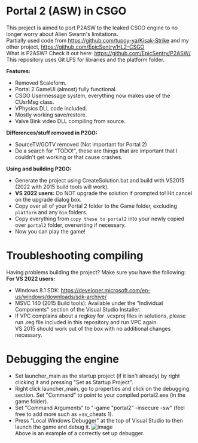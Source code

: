 # Portal 2 (ASW) in CSGO

This project is aimed to port P2ASW to the leaked CSGO engine to no longer worry about Alien Swarm's limitations.<br>
Partially used code from https://github.com/tupoy-ya/Kisak-Strike and my other project, https://github.com/EpicSentry/HL2-CSGO<br>
What is P2ASW? Check it out here: https://github.com/EpicSentry/P2ASW/<br>
This repository uses Git LFS for libraries and the platform folder.<br>

**Features:**
- Removed Scaleform.
- Portal 2 GameUI (almost) fully functional.
- CSGO Usermessage system, everything now makes use of the CUsrMsg class.
- VPhysics DLL code included.
- Mostly working save/restore.
- Valve Bink video DLL compiling from source.

**Differences/stuff removed in P2GO:**<br>
- SourceTV/GOTV removed (Not important for Portal 2)<br>
- Do a search for "TODO!", these are things that are important that I couldn't get working or that cause crashes.

**Using and building P2GO:**
- Generate the project using CreateSolution.bat and build with VS2015 (2022 with 2015 build tools will work).<br>
- **VS 2022 users:** Do NOT upgrade the solution if prompted to! Hit cancel on the upgrade dialog box.<br>
- Copy over all of your Portal 2 folder to the Game folder, excluding `platform` and any `bin` folders.<br>
- Copy everything from `copy these to portal2` into your newly copied over `portal2` folder, overwriting if necessary.<br>
- Now you can play the game!<br>

# Troubleshooting compiling
Having problems building the project? Make sure you have the following:<br>
**For VS 2022 users:**
- Windows 8.1 SDK: https://developer.microsoft.com/en-us/windows/downloads/sdk-archive/<br>
- MSVC 140 (2015 Build tools): Available under the "Individual Components" section of the Visual Studio Installer.<br>
- If VPC complains about a regkey for .vcxproj files in solutions, please run .reg file included in this repository and run VPC again.<br>
VS 2015 should work out of the box with no additional changes necessary.<br>

# Debugging the engine
- Set launcher_main as the startup project (if it isn't already) by right clicking it and pressing "Set as Startup Project".
- Right click launcher_main, go to properties and click on the debugging section. Set "Command" to point to your compiled portal2.exe (in the game folder).
- Set "Command Arguments" to "-game "portal2" -insecure -sw" (feel free to add more such as +sv_cheats 1).
- Press "Local Windows Debugger" at the top of Visual Studio to then launch the game and debug it.
![image](https://github.com/EpicSentry/p2go/assets/82910317/a4648027-3309-4e14-b21c-83b2637bfcfc)<br>
Above is an example of a correctly set up debugger.<br>
